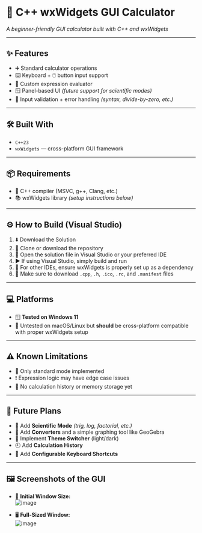 # 🧮 C++ wxWidgets GUI Calculator  
*A beginner-friendly GUI calculator built with C++ and wxWidgets*

---

## ✨ Features

- ➕ Standard calculator operations  
- ⌨️ Keyboard + 🖱️ button input support  
- 🧠 Custom expression evaluator  
- 🪟 Panel-based UI *(future support for scientific modes)*  
- 🚫 Input validation + error handling *(syntax, divide-by-zero, etc.)*

---

## 🛠️ Built With

- `C++23`  
- `wxWidgets` — cross-platform GUI framework

---

## 📦 Requirements

- 🧰 C++ compiler (MSVC, g++, Clang, etc.)  
- 📚 wxWidgets library *(setup instructions below)*

---

## ⚙️ How to Build (Visual Studio)

1. ⬇️ Download the Solution  
2. 📁 Clone or download the repository  
3. 🧷 Open the solution file in Visual Studio or your preferred IDE  
4. ▶️ If using Visual Studio, simply build and run  
5. 🧩 For other IDEs, ensure wxWidgets is properly set up as a dependency  
6. 📂 Make sure to download `.cpp`, `.h`, `.ico`, `.rc`, and `.manifest` files

---

## 💻 Platforms

- 🪟 **Tested on Windows 11**  
- 🧪 Untested on macOS/Linux but **should** be cross-platform compatible with proper wxWidgets setup

---

## ⚠️ Known Limitations

- 📏 Only standard mode implemented  
- ❗ Expression logic may have edge case issues  
- 📜 No calculation history or memory storage yet

---

## 🚀 Future Plans

- 🧮 Add **Scientific Mode** *(trig, log, factorial, etc.)*  
- 🔁 Add **Converters** and a simple graphing tool like GeoGebra  
- 🌙 Implement **Theme Switcher** (light/dark)  
- 🕘 Add **Calculation History**  
- 🎹 Add **Configurable Keyboard Shortcuts**

---

## 🖼️ Screenshots of the GUI

- 🔳 **Initial Window Size:**  
  ![image](https://github.com/user-attachments/assets/d65ac3ad-e344-4e3d-bbff-f23bd006ffc9)

- 🖥️ **Full-Sized Window:**  
  ![image](https://github.com/user-attachments/assets/73c20342-9bf5-4c5c-a5c4-2b6cf4f708ea)
